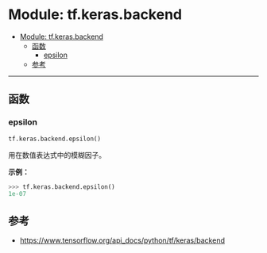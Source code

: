 # Module: tf.keras.backend

- [Module: tf.keras.backend](#module-tfkerasbackend)
  - [函数](#函数)
    - [epsilon](#epsilon)
  - [参考](#参考)

***

## 函数

### epsilon

```python
tf.keras.backend.epsilon()
```

用在数值表达式中的模糊因子。

**示例：**

```python
>>> tf.keras.backend.epsilon()
1e-07
```



## 参考

- https://www.tensorflow.org/api_docs/python/tf/keras/backend
